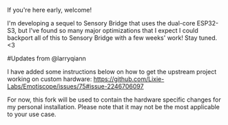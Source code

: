 If you're here early, welcome!

I'm developing a sequel to Sensory Bridge that uses the dual-core ESP32-S3, but I've found so many major optimizations that I expect I could backport all of this to Sensory Bridge with a few weeks' work! Stay tuned. <3

#Updates from @larryqiann

I have added some instructions below on how to get the upstream project working on custom hardware:
https://github.com/Lixie-Labs/Emotiscope/issues/75#issue-2246706097

For now, this fork will be used to contain the hardware specific changes for my personal installation. Please note that it may not be the most applicable to your use case.
